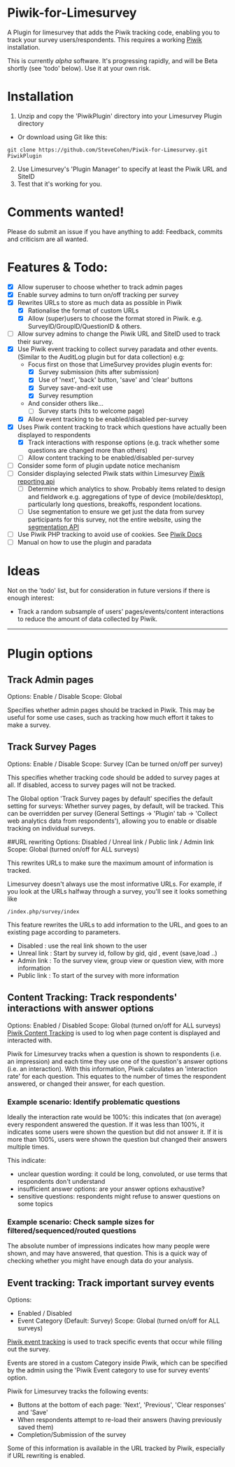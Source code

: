 # Piwik-for-Limesurvey
A Plugin for limesurvey that adds the Piwik tracking code, enabling you to track your survey users/respondents. This requires a working [Piwik](http://www.piwik.org) installation.

This is currently *alpha* software. It's progressing rapidly, and will be Beta shortly (see 'todo' below). Use it at your own risk.

# Installation 
1. Unzip and copy the 'PiwikPlugin' directory into  your Limesurvey Plugin directory
 - Or download using Git like this:
 ```
 git clone https://github.com/SteveCohen/Piwik-for-Limesurvey.git PiwikPlugin
 ```
 
2. Use Limesurvey's 'Plugin Manager' to specify at least the Piwik URL and SiteID
3. Test that it's working for you. 

# Comments wanted!
Please do submit an issue if you have anything to add: Feedback, commits and criticism are all wanted.

# Features & Todo:
- [x] Allow superuser to choose whether to track admin pages
- [x] Enable survey admins to turn on/off tracking per survey
- [x] Rewrites URLs to store as much data as possible in Piwik
	- [x] Rationalise the format of custom URLs
	- [x] Allow (super)users to choose the format stored in Piwik. e.g. SurveyID/GroupID/QuestionID & others.
- [ ] Allow survey admins to change the Piwik URL and SiteID used to track their survey.
- [x] Use Piwik event tracking to collect survey paradata and other events. (Similar to the AuditLog plugin but for data collection) e.g:
	- Focus first on those that LimeSurvey provides plugin events for:
		- [x] Survey submission (hits after submission)
		- [x] Use of 'next', 'back' button, 'save' and 'clear' buttons
		- [x] Survey save-and-exit use
		- [x] Survey resumption
	- And consider others like...
		- [ ] Survey starts (hits to welcome page)
	- [x] Allow event tracking to be enabled/disabled per-survey
- [x] Uses Piwik content tracking to track which questions have actually been displayed to respondents
	- [x] Track interactions with response options (e.g. track whether some questions are changed more than others)
	- [ ] Allow content tracking to be enabled/disabled per-survey
- [ ] Consider some form of plugin update notice mechanism
- [ ] Consider displaying selected Piwik stats within Limesurvey [Piwik reporting api](http://developer.piwik.org/api-reference/reporting-api)
	- [ ] Determine which analytics to show. Probably items related to design and fieldwork e.g. aggregations of type of device (mobile/desktop), particularly long questions, breakoffs, respondent locations.
	- [ ] Use segmentation to ensure we get just the data from survey participants for this survey, not the entire website, using the [segmentation API](http://developer.piwik.org/api-reference/reporting-api-segmentation)
- [ ] Use Piwik PHP tracking to avoid use of cookies. See [Piwik Docs](http://piwik.org/docs/tracking-api/#use-case-tracking-data-using-the-php-client)
- [ ] Manual on how to use the plugin and paradata

# Ideas
Not on the 'todo' list, but for consideration in future versions if there is enough interest:
- Track a random subsample of users' pages/events/content interactions to reduce the amount of data collected by Piwik.

------------------------------------------------------------------------------------------
# Plugin options

## Track Admin pages
Options: Enable / Disable
Scope: Global 

Specifies whether admin pages should be tracked in Piwik. This may be useful for some use cases, such as tracking how much effort it takes to make a survey.


## Track Survey Pages
Options: Enable / Disable
Scope: Survey (Can be turned on/off per survey)

This specifies whether tracking code should be added to survey pages at all. If disabled, access to survey pages will not be tracked.

The Global option 'Track Survey pages by default' specifies the default setting for surveys: Whether survey pages, by default, will be tracked.
This can be overridden per survey (General Settings -> 'Plugin' tab -> 'Collect web analytics data from respondents'), allowing you to enable or disable tracking on individual surveys.

##URL rewriting
Options: Disabled / Unreal link / Public link / Admin link
Scope: Global (turned on/off for ALL surveys)

This rewrites URLs to make sure the maximum amount of information is tracked.

Limesurvey doesn't always use the most informative URLs. For example, if you look at the URLs halfway through a survey, you'll see it looks something like 
``` 
/index.php/survey/index
```

This feature rewrites the URLs to add information to the URL, and goes to an existing page according to parameters.
* Disabled : use the real link shown to the user
* Unreal link : Start by survey id, follow by gid, qid , event (save,load ..)
* Admin link : To the survey view, group view or question view, with more information
* Public link : To start of the survey with more information

## Content Tracking: Track respondents' interactions with answer options
Options: Enabled / Disabled
Scope: Global (turned on/off for ALL surveys)
[Piwik Content Tracking](http://piwik.org/docs/content-tracking/) is used to log when page content is displayed and interacted with.

Piwik for Limesurvey tracks when a question is shown to respondents (i.e. an impression) and each time they use one of the question's answer options (i.e. an interaction). With this information, Piwik calculates an 'interaction rate' for each question. This equates to the number of times the respondent answered, or changed their answer, for each question.

### Example scenario: Identify problematic questions
Ideally the interaction rate would be 100%: this indicates that (on average) every respondent answered the question. If it was less than 100%, it indicates some users were shown the question but did not answer it. If it is more than 100%, users were shown the question but changed their answers multiple times. 

This indicate:
- unclear question wording: it could be long, convoluted, or use terms that respondents don't understand
- insufficient answer options: are your answer options exhaustive? 
- sensitive questions: respondents might refuse to answer questions on some topics

### Example scenario: Check sample sizes for filtered/sequenced/routed questions
The absolute number of impressions indicates how many people were shown, and may have answered, that question. This is a quick way of checking whether you might have enough data do your analysis. 


## Event tracking: Track important survey events
Options: 
- Enabled / Disabled
- Event Category (Default: Survey)
Scope: Global (turned on/off for ALL surveys)

[Piwik event tracking](http://piwik.org/docs/event-tracking/) is used to track specific events that occur while filling out the survey. 

Events are stored in a custom Category inside Piwik, which can be specified by the admin using the 'Piwik Event category to use for survey events' option.

Piwik for Limesurvey tracks the following events:
- Buttons at the bottom of each page: 'Next', 'Previous', 'Clear responses' and 'Save'
- When respondents attempt to re-load their answers (having previously saved them)
- Completion/Submission of the survey

Some of this information is available in the URL tracked by Piwik, especially if URL rewriting is enabled. 



